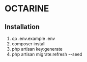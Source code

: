 # OCTARINE

## Installation

1. cp .env.example .env
2. composer install
3. php artisan key:generate
4. php artisan migrate:refresh --seed